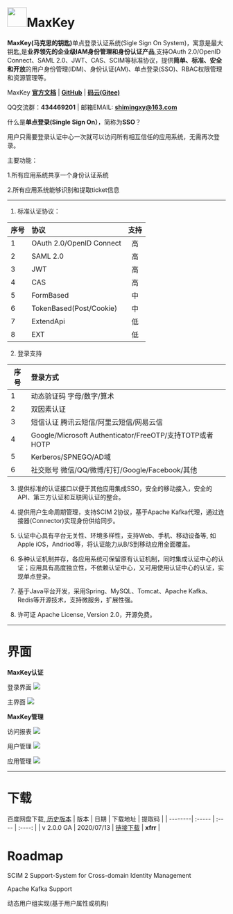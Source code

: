 # <img src="http://www.maxkey.top/images/logo.jpg" width="45px">MaxKey

<b>MaxKey(马克思的钥匙)</b>单点登录认证系统(Sigle Sign On System)，寓意是最大钥匙,是<b>业界领先的企业级IAM身份管理和身份认证产品</b>,支持OAuth 2.0/OpenID Connect、SAML 2.0、JWT、CAS、SCIM等标准协议，提供<b>简单、标准、安全和开放</b>的用户身份管理(IDM)、身份认证(AM)、单点登录(SSO)、RBAC权限管理和资源管理等。

MaxKey  <a href="https://www.maxkey.top" target="_blank"><b>官方文档</b></a> | <a href="https://github.com/MaxKeyTop/MaxKey" target="_blank"><b>GitHub</b></a> | <a href="https://gitee.com/maxkeytop/MaxKey" target="_blank"><b>码云(Gitee)</b></a>
  
QQ交流群：<b>434469201</b> | 邮箱EMAIL: <b>shimingxy@163.com</b>
 
什么是<b>单点登录(Single Sign On）</b>，简称为<b>SSO</b>？

用户只需要登录认证中心一次就可以访问所有相互信任的应用系统，无需再次登录。
  
主要功能： 

1.所有应用系统共享一个身份认证系统

2.所有应用系统能够识别和提取ticket信息
 
 
------------

1.  标准认证协议：

| 序号    | 协议   |  支持  |
| --------| :-----  | :----:  |
| 1       | OAuth 2.0/OpenID Connect   |  高  |
| 2       | SAML 2.0   				   |  高  |
| 3       | JWT  					   |  高  |
| 4       | CAS						   |  高  |
| 5       | FormBased				   |  中  |
| 6       | TokenBased(Post/Cookie)	   |  中  |
| 7       | ExtendApi				   |  低  |
| 8       | EXT						   |  低  |

2. 登录支持

| 序号    | 登录方式   | 
| --------| :-----  |
| 1       | 动态验证码  字母/数字/算术 	| 
| 2       | 双因素认证   	| 
| 3       | 短信认证  腾讯云短信/阿里云短信/网易云信 	|
| 4       | Google/Microsoft Authenticator/FreeOTP/支持TOTP或者HOTP |
| 5       | Kerberos/SPNEGO/AD域|
| 6       | 社交账号 微信/QQ/微博/钉钉/Google/Facebook/其他  | 


3. 提供标准的认证接口以便于其他应用集成SSO，安全的移动接入，安全的API、第三方认证和互联网认证的整合。

4. 提供用户生命周期管理，支持SCIM 2协议，基于Apache Kafka代理，通过连接器(Connector)实现身份供给同步。

5. 认证中心具有平台无关性、环境多样性，支持Web、手机、移动设备等, 如Apple iOS，Andriod等，将认证能力从B/S到移动应用全面覆盖。

6. 多种认证机制并存，各应用系统可保留原有认证机制，同时集成认证中心的认证；应用具有高度独立性，不依赖认证中心，又可用使用认证中心的认证，实现单点登录。

7. 基于Java平台开发，采用Spring、MySQL、Tomcat、Apache Kafka、Redis等开源技术，支持微服务，扩展性强。  

8. 许可证 Apache License, Version 2.0，开源免费。 

------------
# 界面
**MaxKey认证**

登录界面
<img src="http://www.maxkey.top/images/maxkey_login.png"/>

主界面
<img src="http://www.maxkey.top/images/maxkey_index.png"/>

**MaxKey管理**

访问报表
<img src="http://www.maxkey.top/images/maxkey_mgt_rpt.png"/>

用户管理
<img src="http://www.maxkey.top/images/maxkey_mgt_users.png"/>

应用管理
<img src="http://www.maxkey.top/images/maxkey_mgt_apps.png"/>

------------
# 下载

百度网盘下载,<a href="https://maxkey.top/download.html" target="_blank"> 历史版本</a>
| 版本    | 日期   |  下载地址  |  提取码  |
| --------| :-----  | :----  | :----:  |
| v 2.0.0 GA | 2020/07/13   |  <a href="https://pan.baidu.com/s/16hhDTk_I-yjh0E6Lukpkxw" target="_blank">链接下载</a>  |  **xfrr**  |


# Roadmap
SCIM 2 Support-System for Cross-domain Identity Management

Apache Kafka Support 

动态用户组实现(基于用户属性或机构)
